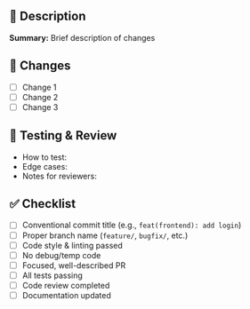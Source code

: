 ## 📌 Description
<!-- Short summary of what this PR does -->
**Summary:** Brief description of changes

## 📂 Changes
<!-- Check and describe what was modified -->
- [ ] Change 1
- [ ] Change 2
- [ ] Change 3

## 👀 Testing & Review
<!-- Any special context reviewers should know -->
- How to test:
- Edge cases:
- Notes for reviewers:

## ✅ Checklist
- [ ] Conventional commit title (e.g., `feat(frontend): add login`)
- [ ] Proper branch name (`feature/`, `bugfix/`, etc.)
- [ ] Code style & linting passed
- [ ] No debug/temp code
- [ ] Focused, well-described PR
- [ ] All tests passing
- [ ] Code review completed
- [ ] Documentation updated
